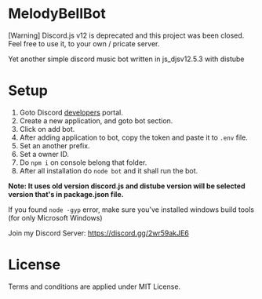 # MelodyBellBot
[Warning] Discord.js v12 is deprecated and this project was been closed. Feel free to use it, to your own / pricate server.

Yet another simple discord music bot written in js_djsv12.5.3 with distube

# Setup
1. Goto Discord [developers](https://discord.com/developers/applications/) portal.
2. Create a new application, and goto bot section.
3. Click on add bot.
4. After adding application to bot, copy the token and paste it to `.env` file.
5. Set an another prefix.
6. Set a owner ID.
7. Do `npm i` on console belong that folder.
8. After all installation do `node bot` and it shall run the bot.


**Note: It uses old version discord.js and distube version will be selected version that's in package.json file.**

If you found `node -gyp` error, make sure you've installed windows build tools (for only Microsoft Windows)

Join my Discord Server: https://discord.gg/2wr59akJE6

# License
Terms and conditions are applied under MIT License.
